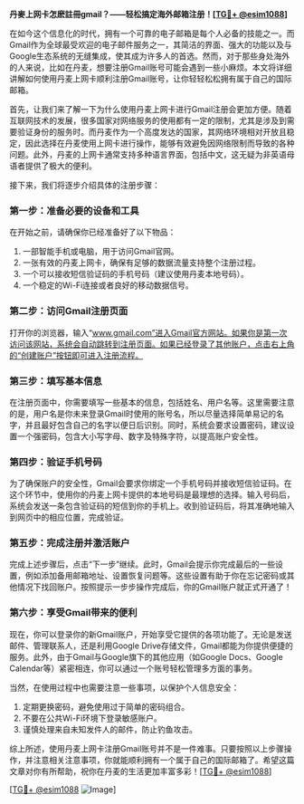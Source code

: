 **丹麥上网卡怎麽註冊gmail？——轻松搞定海外邮箱注册！[[TG💪+ @esim1088](https://t.me/s/esim1088)]**

在如今这个信息化的时代，拥有一个可靠的电子邮箱是每个人必备的技能之一。而Gmail作为全球最受欢迎的电子邮件服务之一，其简洁的界面、强大的功能以及与Google生态系统的无缝集成，使其成为许多人的首选。然而，对于那些身处海外的人来说，比如在丹麦，想要注册Gmail账号可能会遇到一些小麻烦。本文将详细讲解如何使用丹麦上网卡顺利注册Gmail账号，让你轻轻松松拥有属于自己的国际邮箱。

首先，让我们来了解一下为什么使用丹麦上网卡进行Gmail注册会更加方便。随着互联网技术的发展，很多国家对网络服务的使用都有一定的限制，尤其是涉及到需要验证身份的服务时。而丹麦作为一个高度发达的国家，其网络环境相对开放且稳定，因此选择在丹麦使用上网卡进行操作，能够有效避免因网络限制而导致的各种问题。此外，丹麦的上网卡通常支持多种语言界面，包括中文，这无疑为非英语母语者提供了极大的便利。

接下来，我们将逐步介绍具体的注册步骤：

### **第一步：准备必要的设备和工具**
在开始之前，请确保你已经准备好了以下物品：
1. 一部智能手机或电脑，用于访问Gmail官网。
2. 一张有效的丹麦上网卡，确保有足够的数据流量支持整个注册过程。
3. 一个可以接收短信验证码的手机号码（建议使用丹麦本地号码）。
4. 一个稳定的Wi-Fi连接或者良好的移动数据信号。

### **第二步：访问Gmail注册页面**
打开你的浏览器，输入“www.gmail.com”进入Gmail官方网站。如果你是第一次访问该网站，系统会自动跳转到注册页面。如果已经登录了其他账户，点击右上角的“创建账户”按钮即可进入注册流程。

### **第三步：填写基本信息**
在注册页面中，你需要填写一些基本的信息，包括姓名、用户名等。这里需要注意的是，用户名是你未来登录Gmail时使用的账号名，所以尽量选择简单易记的名字，并且最好包含自己的名字以便日后识别。同时，系统会要求设置密码，建议设置一个强密码，包含大小写字母、数字及特殊字符，以提高账户安全性。

### **第四步：验证手机号码**
为了确保账户的安全性，Gmail会要求你绑定一个手机号码并接收短信验证码。在这个环节中，使用你的丹麦上网卡提供的本地号码是最理想的选择。输入号码后，系统会发送一条包含验证码的短信到你的手机上。收到验证码后，将其准确地输入到网页中的相应位置，完成验证。

### **第五步：完成注册并激活账户**
完成上述步骤后，点击“下一步”继续。此时，Gmail会提示你完成最后的一些设置，例如添加备用邮箱地址、设置恢复问题等。这些设置有助于你在忘记密码或其他情况下找回账户。按照提示一步步操作完成后，你的Gmail账户就正式开通了！

### **第六步：享受Gmail带来的便利**
现在，你可以登录你的新Gmail账户，开始享受它提供的各项功能了。无论是发送邮件、管理联系人，还是利用Google Drive存储文件，Gmail都能为你提供便捷的服务。此外，由于Gmail与Google旗下的其他应用（如Google Docs、Google Calendar等）紧密相连，你可以通过一个账号轻松管理多方面的事务。

当然，在使用过程中也需要注意一些事项，以保护个人信息安全：
1. 定期更换密码，避免使用过于简单的密码组合。
2. 不要在公共Wi-Fi环境下登录敏感账户。
3. 谨慎处理来自未知发件人的邮件，防止钓鱼攻击。

综上所述，使用丹麦上网卡注册Gmail账号并不是一件难事。只要按照以上步骤操作，并注意相关注意事项，你就能顺利拥有一个属于自己的国际邮箱了。希望这篇文章对你有所帮助，祝你在丹麦的生活更加丰富多彩！[[TG💪+ @esim1088](https://t.me/s/esim1088)]

[[TG💪+ @esim1088](https://t.me/s/esim1088) ![Image](https://i.postimg.cc/4NQfJmqS/Snipaste-2025-05-13-00-14-12.png)]